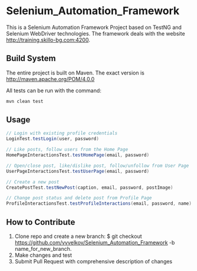 # Selenium_Automation_Framework

This is a Selenium Automation Framework Project based on TestNG and Selenium WebDriver technologies. The framework deals with the website http://training.skillo-bg.com:4200.

## Build System

The entire project is built on Maven. The exact version is http://maven.apache.org/POM/4.0.0

All tests can be run with the command:

```bash
mvn clean test
```

## Usage

```java
// Login with existing profile credentials 
LoginTest.testLogin(user, password)

// Like posts, follow users from the Home Page
HomePageInteractionsTest.testHomePage(email, password)

// Open/close post, like/dislike post, follow/unfollow from User Page 
UserPageInteractionsTest.testUserPage(email, password)

// Create a new post
CreatePostTest.testNewPost(caption, email, password, postImage)

// Change post status and delete post from Profile Page
ProfileInteractionsTest.testProfileInteractions(email, password, name)
```

## How to Contribute

1. Clone repo and create a new branch: $ git checkout https://github.com/vvvelkov/Selenium_Automation_Framework -b name_for_new_branch.
2. Make changes and test
3. Submit Pull Request with comprehensive description of changes
